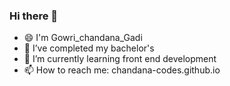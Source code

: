 ### Hi there 👋

- 😄 I'm Gowri_chandana_Gadi
- 🔭 I’ve completed my bachelor's
- 🌱 I’m currently learning front end development
- 📫 How to reach me: chandana-codes.github.io
